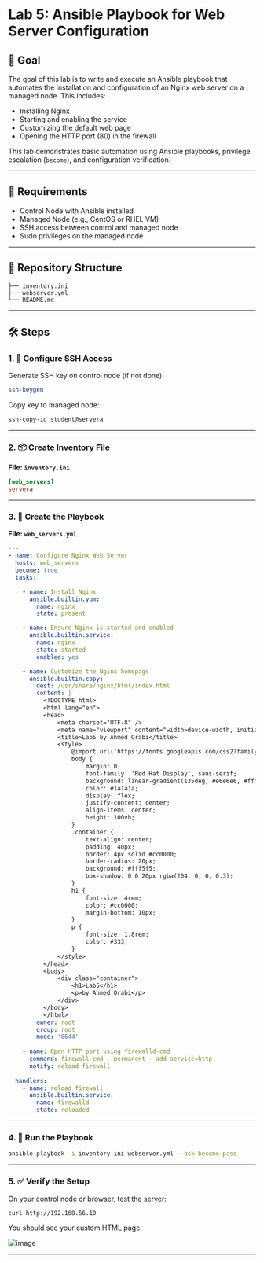 
#  Lab 5: Ansible Playbook for Web Server Configuration

## 🎯 Goal

The goal of this lab is to write and execute an Ansible playbook that automates the installation and configuration of an Nginx web server on a managed node. This includes:
- Installing Nginx
- Starting and enabling the service
- Customizing the default web page
- Opening the HTTP port (80) in the firewall

This lab demonstrates basic automation using Ansible playbooks, privilege escalation (`become`), and configuration verification.

---

## 🧰 Requirements

- Control Node with Ansible installed
- Managed Node (e.g., CentOS or RHEL VM)
- SSH access between control and managed node
- Sudo privileges on the managed node

---

## 📁 Repository Structure

```
├── inventory.ini
├── webserver.yml
└── README.md
```

---

## 🛠️ Steps

### 1. 🔑 Configure SSH Access
Generate SSH key on control node (if not done):
```bash
ssh-keygen
```

Copy key to managed node:
```bash
ssh-copy-id student@servera
```

---

### 2. 📦 Create Inventory File

**File: `inventory.ini`**
```ini
[web_servers]
servera
```

---

### 3. 📜 Create the Playbook

**File: `web_servers.yml`**

```yaml
---
- name: Configure Nginx Web Server
  hosts: web_servers
  become: true
  tasks:

    - name: Install Nginx
      ansible.builtin.yum:
        name: nginx
        state: present

    - name: Ensure Nginx is started and enabled
      ansible.builtin.service:
        name: nginx
        state: started
        enabled: yes

    - name: Customize the Nginx homepage
      ansible.builtin.copy:
        dest: /usr/share/nginx/html/index.html
        content: |
          <!DOCTYPE html>
          <html lang="en">
          <head>
              <meta charset="UTF-8" />
              <meta name="viewport" content="width=device-width, initial-scale=1.0" />
              <title>Lab5 by Ahmed Orabi</title>
              <style>
                  @import url('https://fonts.googleapis.com/css2?family=Red+Hat+Display:wght@500;700&display=swap');
                  body {
                      margin: 0;
                      font-family: 'Red Hat Display', sans-serif;
                      background: linear-gradient(135deg, #e6e6e6, #ffffff);
                      color: #1a1a1a;
                      display: flex;
                      justify-content: center;
                      align-items: center;
                      height: 100vh;
                  }
                  .container {
                      text-align: center;
                      padding: 40px;
                      border: 4px solid #cc0000;
                      border-radius: 20px;
                      background: #fff5f5;
                      box-shadow: 0 0 20px rgba(204, 0, 0, 0.3);
                  }
                  h1 {
                      font-size: 4rem;
                      color: #cc0000;
                      margin-bottom: 10px;
                  }
                  p {
                      font-size: 1.8rem;
                      color: #333;
                  }
              </style>
          </head>
          <body>
              <div class="container">
                  <h1>Lab5</h1>
                  <p>by Ahmed Orabi</p>
              </div>
          </body>
          </html>
        owner: root
        group: root
        mode: '0644'
        
    - name: Open HTTP port using firewalld-cmd
      command: firewall-cmd --permanent --add-service=http
      notify: reload firewall
      
  handlers:
    - name: reload firewall
      ansible.builtin.service:
        name: firewalld
        state: reloaded

```

---

### 4. 🚀 Run the Playbook

```bash
ansible-playbook -i inventory.ini webserver.yml --ask-become-pass
```

---

### 5. ✅ Verify the Setup

On your control node or browser, test the server:
```bash
curl http://192.168.56.10
```

You should see your custom HTML page.

![image](https://github.com/user-attachments/assets/01e29a48-f806-4994-9818-c6733f51f9d7)

---


